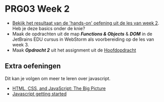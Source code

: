 # PRG03 Week 2

- [Bekijk het resultaat van de 'hands-on' oefening uit de les van week 2](./hands-on/). Heb je deze basics onder de knie?
- Maak de opdrachten uit de map ***Functions & Objects*** & ***DOM*** in de JetBrains EDU cursus in WebStorm als voorbereiding
  op de les van week 3.
- Maak ***Opdracht 2*** uit het assignment uit de [Hoofdopdracht](../assignment)

## Extra oefeningen

Dit kan je volgen om meer te leren over javascript.

- [HTML, CSS, and JavaScript: The Big Picture](https://www.pluralsight.com/courses/html-css-javascript-big-picture)
- [Javascript getting started](https://www.pluralsight.com/courses/javascript-getting-started)
